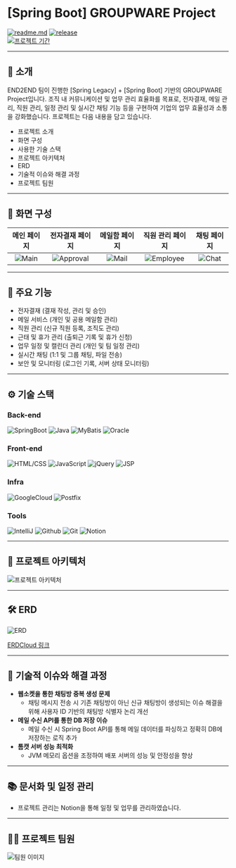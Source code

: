 <!-- logo -->

# [Spring Boot] GROUPWARE Project

[![readme.md](https://img.shields.io/badge/-readme.md-important?style=flat&logo=google-chrome&logoColor=white)]() [![release](https://img.shields.io/badge/release-v2.0.0-yellow?style=flat&logo=google-chrome&logoColor=white)]()  
[![프로젝트 기간](https://img.shields.io/badge/프로젝트_기간-2025.03.27~2025.04.18-green?style=flat)]()

---

## 📝 소개
END2END 팀이 진행한 [Spring Legacy] + [Spring Boot] 기반의 GROUPWARE Project입니다. 조직 내 커뮤니케이션 및 업무 관리 효율화를 목표로, 전자결재, 메일 관리, 직원 관리, 일정 관리 및 실시간 채팅 기능 등을 구현하여 기업의 업무 효율성과 소통을 강화했습니다. 프로젝트는 다음 내용을 담고 있습니다.

- 프로젝트 소개
- 화면 구성
- 사용한 기술 스택
- 프로젝트 아키텍처
- ERD
- 기술적 이슈와 해결 과정
- 프로젝트 팀원

---

## 🎨 화면 구성

| 메인 페이지 | 전자결재 페이지 | 메일함 페이지 | 직원 관리 페이지 | 채팅 페이지 |
| :---: | :---: | :---: | :---: | :---: |
| ![Main](your-image-url) | ![Approval](your-image-url) | ![Mail](your-image-url) | ![Employee](your-image-url) | ![Chat](your-image-url) |

---

## 📌 주요 기능
- 전자결재 (결재 작성, 관리 및 승인)
- 메일 서비스 (개인 및 공용 메일함 관리)
- 직원 관리 (신규 직원 등록, 조직도 관리)
- 근태 및 휴가 관리 (출퇴근 기록 및 휴가 신청)
- 업무 일정 및 캘린더 관리 (개인 및 팀 일정 관리)
- 실시간 채팅 (1:1 및 그룹 채팅, 파일 전송)
- 보안 및 모니터링 (로그인 기록, 서버 상태 모니터링)

---

## ⚙ 기술 스택

### Back-end
![SpringBoot](https://github.com/yewon-Noh/readme-template/blob/main/skills/SpringBoot.png?raw=true)
![Java](https://github.com/yewon-Noh/readme-template/blob/main/skills/Java.png?raw=true)
![MyBatis](https://github.com/yewon-Noh/readme-template/blob/main/skills/MyBatis.png?raw=true)
![Oracle](https://github.com/yewon-Noh/readme-template/blob/main/skills/Oracle.png?raw=true)

### Front-end
![HTML/CSS](https://github.com/yewon-Noh/readme-template/blob/main/skills/HTMLCSS.png?raw=true)
![JavaScript](https://github.com/yewon-Noh/readme-template/blob/main/skills/JavaScript.png?raw=true)
![jQuery](https://github.com/yewon-Noh/readme-template/blob/main/skills/jQuery.png?raw=true)
![JSP](https://github.com/yewon-Noh/readme-template/blob/main/skills/JSP.png?raw=true)

### Infra
![GoogleCloud](https://github.com/yewon-Noh/readme-template/blob/main/skills/GoogleCloud.png?raw=true)
![Postfix](https://github.com/yewon-Noh/readme-template/blob/main/skills/Postfix.png?raw=true)

### Tools
![IntelliJ](https://github.com/yewon-Noh/readme-template/blob/main/skills/IntelliJ.png?raw=true)
![Github](https://github.com/yewon-Noh/readme-template/blob/main/skills/Github.png?raw=true)
![Git](https://github.com/yewon-Noh/readme-template/blob/main/skills/Git.png?raw=true)
![Notion](https://github.com/yewon-Noh/readme-template/blob/main/skills/Notion.png?raw=true)

---

## 🏢 프로젝트 아키텍처
![프로젝트 아키텍처](your-image-url)

---

## 🛠️ ERD
![ERD](your-image-url)

[ERDCloud 링크](https://www.erdcloud.com/d/your-link-here)

---

## 🤔 기술적 이슈와 해결 과정
- **웹소켓을 통한 채팅방 중복 생성 문제**
  - 채팅 메시지 전송 시 기존 채팅방이 아닌 신규 채팅방이 생성되는 이슈 해결을 위해 사용자 ID 기반의 채팅방 식별자 논리 개선
- **메일 수신 API를 통한 DB 저장 이슈**
  - 메일 수신 시 Spring Boot API를 통해 메일 데이터를 파싱하고 정확히 DB에 저장하는 로직 추가
- **톰캣 서버 성능 최적화**
  - JVM 메모리 옵션을 조정하여 배포 서버의 성능 및 안정성을 향상

---

## 📚 문서화 및 일정 관리
- 프로젝트 관리는 Notion을 통해 일정 및 업무를 관리하였습니다.

---

## 💁‍♂️ 프로젝트 팀원
![팀원 이미지](your-team-image-url)
